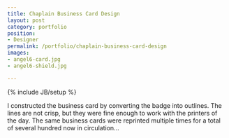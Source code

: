 ```yaml
---
title: Chaplain Business Card Design
layout: post
category: portfolio
position:
- Designer
permalink: /portfolio/chaplain-business-card-design
images:
- angel6-card.jpg
- angel6-shield.jpg

---
```

{% include JB/setup %}
<div id="node-78" class="node node-portfolio node-promoted">
  <div class="content clearfix">
    <div class="field field-name-body field-type-text-with-summary field-label-hidden"><div class="field-items"><div class="field-item even"><p>I constructed the business card by converting the badge into outlines. The lines are not crisp, but they were fine enough to work with the printers of the day. The same business cards were reprinted multiple times for a total of several hundred now in circulation...</p>
</div></div></div>  </div>
</div>
